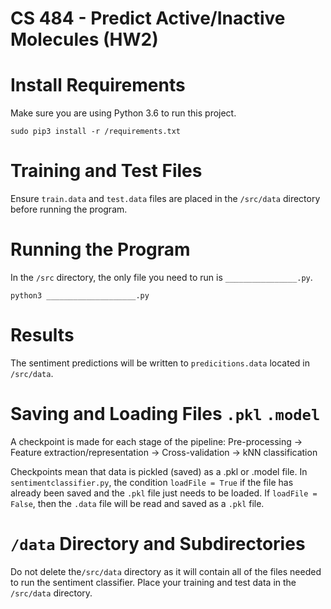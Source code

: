 # CS 484 - Predict Active/Inactive Molecules (HW2)

# Install Requirements
Make sure you are using Python 3.6 to run this project.

`sudo pip3 install -r /requirements.txt`

# Training and Test Files
Ensure `train.data` and `test.data` files are placed in the `/src/data`  directory before running the program.

# Running the Program
In the `/src` directory, the only file you need to run is `________________.py`.

`python3 ____________________.py`

# Results
The sentiment predictions will be written to `predicitions.data` located in `/src/data`.

# Saving and Loading Files `.pkl` `.model`
A checkpoint is made for each stage of the pipeline:
Pre-processing -> Feature extraction/representation -> Cross-validation -> kNN classification

Checkpoints mean that data is pickled (saved) as a .pkl or .model file. In `sentimentclassifier.py`, the condition
`loadFile = True` if the file has already been saved and the `.pkl` file just needs to be loaded. If `loadFile = False`, then the `.data` file will be read and saved as a `.pkl` file.

# `/data` Directory and Subdirectories
Do not delete the`/src/data` directory as it will contain all of the files needed to run the sentiment classifier. Place your training and test data in the `/src/data` directory.
